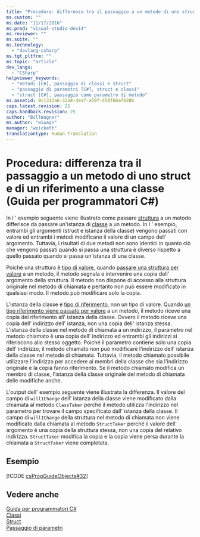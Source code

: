 ```yaml
---
title: "Procedura: differenza tra il passaggio a un metodo di uno struct e di un riferimento a una classe (Guida per programmatori C#) | Microsoft Docs"
ms.custom: ""
ms.date: "11/17/2016"
ms.prod: "visual-studio-dev14"
ms.reviewer: ""
ms.suite: ""
ms.technology: 
  - "devlang-csharp"
ms.tgt_pltfrm: ""
ms.topic: "article"
dev_langs: 
  - "CSharp"
helpviewer_keywords: 
  - "metodi [C#], passaggio di classi e struct"
  - "passaggio di parametri [C#], struct e classi"
  - "struct [C#], passaggio come parametro di metodo"
ms.assetid: 9c1313a6-32a8-4ea7-a59f-450f66af628b
caps.latest.revision: 25
caps.handback.revision: 25
author: "BillWagner"
ms.author: "wiwagn"
manager: "wpickett"
translationtype: Human Translation
---
```

# Procedura: differenza tra il passaggio a un metodo di uno struct e di un riferimento a una classe (Guida per programmatori C#)
In l ' esempio seguente viene illustrato come passare [struttura](../../../csharp/language-reference/keywords/struct.md) a un metodo differisce da passare un'istanza di [classe](../../../csharp/language-reference/keywords/class.md) a un metodo.  In l ' esempio, entrambi gli argomenti \(struct e istanza della classe\) vengono passati con valore ed entrambi i metodi modificano il valore di un campo dell' argomento.  Tuttavia, i risultati di due metodi non sono identici in quanto ciò che vengono passati quando si passa una struttura è diverso rispetto a quello passato quando si passa un'istanza di una classe.  
  
 Poiché una struttura è [tipo di valore](../../../csharp/language-reference/keywords/value-types.md), quando [passare una struttura per valore](../../../csharp/programming-guide/classes-and-structs/passing-value-type-parameters.md) a un metodo, il metodo segnala e intervenire una copia dell' argomento della struttura.  Il metodo non dispone di accesso alla struttura originale nel metodo di chiamata e pertanto non può essere modificato in qualsiasi modo.  Il metodo può modificare solo la copia.  
  
 L'istanza della classe è [tipo di riferimento](../../../csharp/language-reference/keywords/reference-types.md), non un tipo di valore.  Quando [un tipo riferimento viene passato per valore](../../../csharp/programming-guide/classes-and-structs/passing-reference-type-parameters.md) a un metodo, il metodo riceve una copia del riferimento all' istanza della classe.  Ovvero il metodo riceve una copia dell' indirizzo dell' istanza, non una copia dell' istanza stessa.  L'istanza della classe nel metodo di chiamata a un indirizzo, il parametro nel metodo chiamato è una copia dell' indirizzo ed entrambi gli indirizzi si riferiscono allo stesso oggetto.  Poiché il parametro contiene solo una copia dell' indirizzo, il metodo chiamato non può modificare l'indirizzo dell' istanza della classe nel metodo di chiamata.  Tuttavia, il metodo chiamato possibile utilizzare l'indirizzo per accedere ai membri della classe che sia l'indirizzo originale e la copia fanno riferimento.  Se il metodo chiamato modifica un membro di classe, l'istanza della classe originale del metodo di chiamata delle modifiche anche.  
  
 L'output dell' esempio seguente viene illustrata la differenza.  Il valore del campo di `willIChange` dell' istanza della classe viene modificato dalla chiamata al metodo `ClassTaker` perché il metodo utilizza l'indirizzo nel parametro per trovare il campo specificato dall' istanza della classe.  Il campo di `willIChange` della struttura nel metodo di chiamata non viene modificato dalla chiamata al metodo `StructTaker` perché il valore dell' argomento è una copia della struttura stessa, non una copia del relativo indirizzo.  `StructTaker` modifica la copia e la copia viene persa durante la chiamata a `StructTaker` viene completata.  
  
## Esempio  
 [!CODE [csProgGuideObjects#32](../CodeSnippet/VS_Snippets_VBCSharp/csProgGuideObjects#32)]  
  
## Vedere anche  
 [Guida per programmatori C\#](../../../csharp/programming-guide/index.md)   
 [Classi](../../../csharp/programming-guide/classes-and-structs/classes.md)   
 [Struct](../../../csharp/programming-guide/classes-and-structs/structs.md)   
 [Passaggio di parametri](../../../csharp/programming-guide/classes-and-structs/passing-parameters.md)